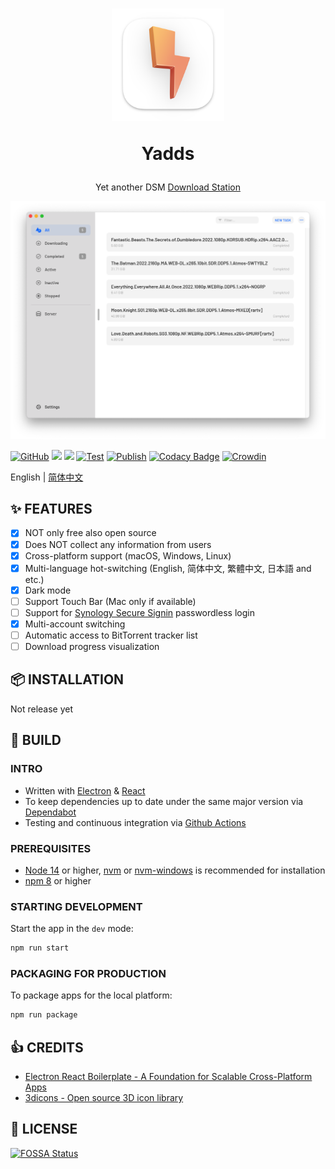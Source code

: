 <div align="center">
  <h1>
    <img src="./assets/icon_darwin.png" width="180px" height="180px"/>
    <p>Yadds</p>
  </h1>
  <p>Yet another DSM <a href="https://www.synology.com/en-us/dsm/packages/DownloadStation">Download Station</a></p>
  <img src="./screenshots/hero_early_preview.png" />
</div>

[![GitHub](https://img.shields.io/github/license/shensven/Yadds)](./LICENSE)
[![](https://img.shields.io/github/package-json/dependency-version/shensven/Yadds/dev/electron)](./package.json)
[![](https://img.shields.io/github/package-json/dependency-version/shensven/Yadds/react)](./package.json)
[![Test](https://github.com/shensven/Yadds/actions/workflows/test.yml/badge.svg?branch=dev)](https://github.com/shensven/Yadds/actions/workflows/test.yml)
[![Publish](https://github.com/shensven/Yadds/actions/workflows/publish.yml/badge.svg?branch=main)](https://github.com/shensven/Yadds/actions/workflows/publish.yml)
[![Codacy Badge](https://api.codacy.com/project/badge/Grade/2c554add7a15405094f0433d1c903f41)](https://app.codacy.com/gh/shensven/Yadds?utm_source=github.com&utm_medium=referral&utm_content=shensven/Yadds&utm_campaign=Badge_Grade_Settings)
[![Crowdin](https://badges.crowdin.net/yadds/localized.svg)](https://crowdin.com/project/yadds)

English | [简体中文](./README-zh-hans.md)

## ✨ FEATURES

- [x] NOT only free also open source
- [x] Does NOT collect any information from users
- [x] Cross-platform support (macOS, Windows, Linux)
- [x] Multi-language hot-switching (English, 简体中文, 繁體中文, 日本語 and etc.)
- [x] Dark mode
- [ ] Support Touch Bar (Mac only if available)
- [ ] Support for [Synology Secure Signin](https://www.synology.com/en-us/dsm/packages/SecureSignIn) passwordless login
- [x] Multi-account switching
- [ ] Automatic access to BitTorrent tracker list
- [ ] Download progress visualization

## 📦 INSTALLATION

Not release yet

## 🔨 BUILD

### INTRO

- Written with [Electron](https://www.electronjs.org/) & [React](https://reactjs.org/)
- To keep dependencies up to date under the same major version via [Dependabot](https://github.com/features/security/software-supply-chain)
- Testing and continuous integration via [Github Actions](https://github.com/shensven/Readhubn/actions)

### PREREQUISITES

- [Node 14](https://nodejs.org) or higher, [nvm](https://github.com/nvm-sh/nvm) or [nvm-windows](https://github.com/coreybutler/nvm-windows) is recommended for installation
- [npm 8](https://www.npmjs.com/package/npm) or higher

### STARTING DEVELOPMENT

Start the app in the `dev` mode:

```bash
npm run start
```

### PACKAGING FOR PRODUCTION

To package apps for the local platform:

```bash
npm run package
```

## 👍 CREDITS

- [Electron React Boilerplate - A Foundation for Scalable Cross-Platform Apps](https://github.com/electron-react-boilerplate/electron-react-boilerplate)
- [3dicons - Open source 3D icon library](https://3dicons.co/)

## 📜 LICENSE

[![FOSSA Status](https://app.fossa.com/api/projects/git%2Bgithub.com%2Fshensven%2FYadds.svg?type=large)](https://app.fossa.com/projects/git%2Bgithub.com%2Fshensven%2FYadds?ref=badge_large)
